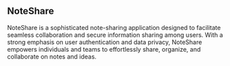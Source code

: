 ## NoteShare
NoteShare is a sophisticated note-sharing application designed to facilitate seamless collaboration and secure information sharing among users. With a strong emphasis on user authentication and data privacy, NoteShare empowers individuals and teams to effortlessly share, organize, and collaborate on notes and ideas.
